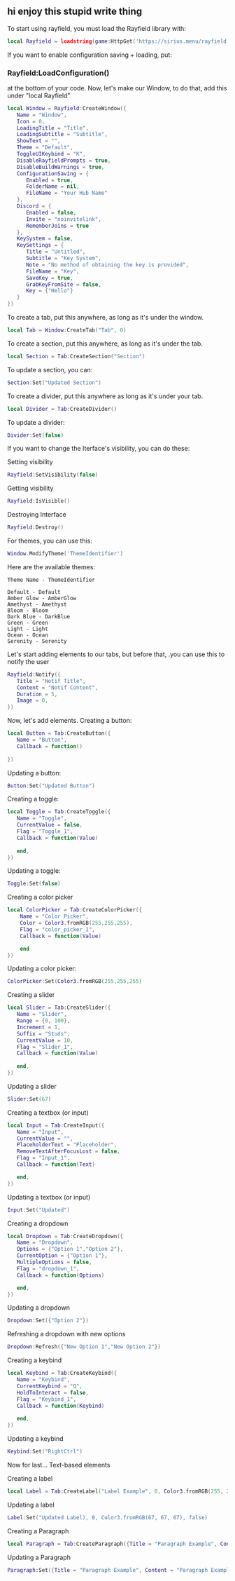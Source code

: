 ## hi enjoy this stupid write thing

To start using rayfield, you must load the Rayfield library with:
```lua
local Rayfield = loadstring(game:HttpGet('https://sirius.menu/rayfield'))()
```
If you want to enable configuration saving + loading, put:
### Rayfield:LoadConfiguration()
at the bottom of your code.
Now, let's make our Window, to do that, add this under "local Rayfield"
```lua
local Window = Rayfield:CreateWindow({
   Name = "Window",
   Icon = 0,
   LoadingTitle = "Title",
   LoadingSubtitle = "Subtitle",
   ShowText = "",
   Theme = "Default",
   ToggleUIKeybind = "K",
   DisableRayfieldPrompts = true,
   DisableBuildWarnings = true,
   ConfigurationSaving = {
      Enabled = true,
      FolderName = nil,
      FileName = "Your Hub Name"
   },
   Discord = {
      Enabled = false,
      Invite = "noinvitelink",
      RememberJoins = true
   },
   KeySystem = false,
   KeySettings = {
      Title = "Untitled",
      Subtitle = "Key System",
      Note = "No method of obtaining the key is provided",
      FileName = "Key",
      SaveKey = true,
      GrabKeyFromSite = false,
      Key = {"Hello"}
   }
})
```

To create a tab, put this anywhere, as long as it's under the window.
```lua
local Tab = Window:CreateTab("Tab", 0)
```


To create a section, put this anywhere, as long as it's under the tab.
```lua
local Section = Tab:CreateSection("Section")
```
To update a section, you can:
```lua
Section:Set("Updated Section")
```
To create a divider, put this anywhere as long as it's under your tab.
```lua
local Divider = Tab:CreateDivider()
```
To update a divider:
```lua
Divider:Set(false)
```


If you want to change the Iterface's visibility, you can do these:

Setting visibility
```lua
Rayfield:SetVisibility(false)
```
Getting visibility
```lua
Rayfield:IsVisible()
```
Destroying Interface
```lua
Rayfield:Destroy()
```


For themes, you can use this:
```lua
Window.ModifyTheme('ThemeIdentifier')
```
Here are the available themes:
```
Theme Name - ThemeIdentifier

Default - Default
Amber Glow - AmberGlow
Amethyst - Amethyst
Bloom - Bloom
Dark Blue - DarkBlue
Green - Green
Light - Light
Ocean - Ocean
Serenity - Serenity
```
Let's start adding elements to our tabs, but before that, .you can use this to notify the user
```lua
Rayfield:Notify({
   Title = "Notif Title",
   Content = "Notif Content",
   Duration = 5,
   Image = 0,
})
```
Now, let's add elements.
Creating a button:
```lua
local Button = Tab:CreateButton({
   Name = "Button",
   Callback = function()
   
})
```
Updating a button:
```lua
Button:Set("Updated Button")
```

Creating a toggle:
```lua
local Toggle = Tab:CreateToggle({
   Name = "Toggle",
   CurrentValue = false,
   Flag = "Toggle_1",
   Callback = function(Value)
   
   end,
})
```
Updating a toggle:
```lua
Toggle:Set(false)
```

Creating a color picker
```lua
local ColorPicker = Tab:CreateColorPicker({
    Name = "Color Picker",
    Color = Color3.fromRGB(255,255,255),
    Flag = "color_picker_1",
    Callback = function(Value)

    end
})
```
Updating a color picker:
```lua
ColorPicker:Set(Color3.fromRGB(255,255,255)
```

Creating a slider
```lua
local Slider = Tab:CreateSlider({
   Name = "Slider",
   Range = {0, 100},
   Increment = 1,
   Suffix = "Studs",
   CurrentValue = 10,
   Flag = "Slider_1",
   Callback = function(Value)
   
   end,
})
```
Updating a slider
```lua
Slider:Set(67)
```

Creating a textbox (or input)
```lua
local Input = Tab:CreateInput({
   Name = "Input",
   CurrentValue = "",
   PlaceholderText = "Placeholder",
   RemoveTextAfterFocusLost = false,
   Flag = "Input_1",
   Callback = function(Text)

   end,
})
```
Updating a textbox (or input)
```lua
Input:Set("Updated")
```

Creating a dropdown
```lua
local Dropdown = Tab:CreateDropdown({
   Name = "Dropdown",
   Options = {"Option 1","Option 2"},
   CurrentOption = {"Option 1"},
   MultipleOptions = false,
   Flag = "dropdown_1",
   Callback = function(Options)

   end,
})
```
Updating a dropdown
```lua
Dropdown:Set({"Option 2"})
```
Refreshing a dropdown with new options
```lua
Dropdown:Refresh({"New Option 1","New Option 2"})
```

Creating a keybind
```lua
local Keybind = Tab:CreateKeybind({
   Name = "Keybind",
   CurrentKeybind = "Q",
   HoldToInteract = false,
   Flag = "Keybind_1",
   Callback = function(Keybind)
   
   end,
})
```
Updating a keybind
```lua
Keybind:Set("RightCtrl")
```


Now for last... Text-based elements

Creating a label
```lua
local Label = Tab:CreateLabel("Label Example", 0, Color3.fromRGB(255, 255, 255), false)
```
Updating a label
```lua
Label:Set("Updated Label), 0, Color3.fromRGB(67, 67, 67), false)
```
Creating a Paragraph
```lua
local Paragraph = Tab:CreateParagraph({Title = "Paragraph Example", Content = "Paragraph Example"})
```
Updating a Paragraph
```lua
Paragraph:Set({Title = "Paragraph Example", Content = "Paragraph Example"})
```
